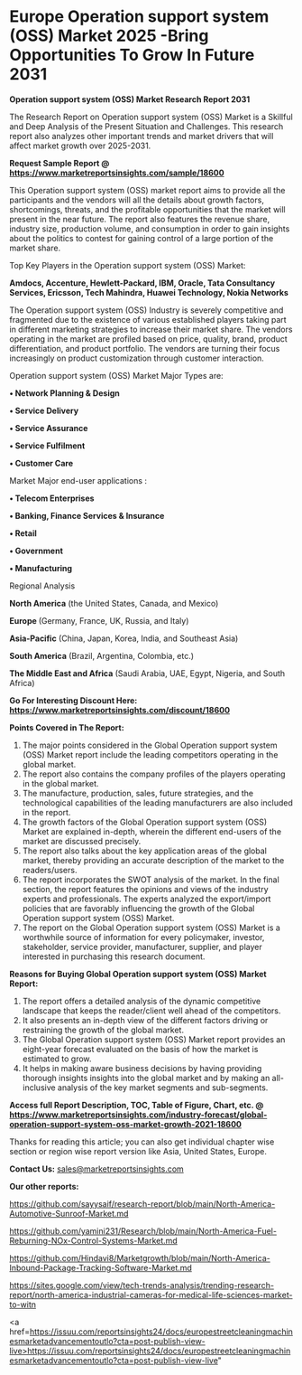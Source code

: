 # Europe Operation support system (OSS) Market 2025 -Bring Opportunities To Grow In Future 2031

<strong>Operation support system (OSS) Market Research Report 2031</strong>

The Research Report on Operation support system (OSS) Market is a Skillful and Deep Analysis of the Present Situation and Challenges. This research report also analyzes other important trends and market drivers that will affect market growth over 2025-2031.

<strong>Request Sample Report @ <a href=https://www.marketreportsinsights.com/sample/18600>https://www.marketreportsinsights.com/sample/18600</a></strong>

This Operation support system (OSS) market report aims to provide all the participants and the vendors will all the details about growth factors, shortcomings, threats, and the profitable opportunities that the market will present in the near future. The report also features the revenue share, industry size, production volume, and consumption in order to gain insights about the politics to contest for gaining control of a large portion of the market share.

Top Key Players in the Operation support system (OSS) Market:

<strong>Amdocs, Accenture, Hewlett-Packard, IBM, Oracle, Tata Consultancy Services, Ericsson, Tech Mahindra, Huawei Technology, Nokia Networks</strong>

The Operation support system (OSS) Industry is severely competitive and fragmented due to the existence of various established players taking part in different marketing strategies to increase their market share. The vendors operating in the market are profiled based on price, quality, brand, product differentiation, and product portfolio. The vendors are turning their focus increasingly on product customization through customer interaction.

Operation support system (OSS) Market Major Types are:

<strong>• Network Planning & Design

• Service Delivery

• Service Assurance

• Service Fulfilment

• Customer Care</strong>

Market Major end-user applications :

<strong>• Telecom Enterprises

• Banking, Finance Services & Insurance

• Retail

• Government

• Manufacturing</strong>

Regional Analysis

</u><strong><b>North America</b></strong> (the United States, Canada, and Mexico)

<strong><b>Europe </b></strong>(Germany, France, UK, Russia, and Italy)

<strong><b>Asia-Pacific</b></strong> (China, Japan, Korea, India, and Southeast Asia)

<strong><b>South America</b></strong> (Brazil, Argentina, Colombia, etc.)

<strong><b>The Middle East and Africa</b></strong> (Saudi Arabia, UAE, Egypt, Nigeria, and South Africa)

<strong>Go For Interesting Discount Here: <a href=https://www.marketreportsinsights.com/discount/18600>https://www.marketreportsinsights.com/discount/18600</a></strong>

<strong>Points Covered in The Report:</strong>
<ol>
  <li>The major points considered in the Global Operation support system (OSS) Market report include the leading competitors operating in the global market.</li>
  <li>The report also contains the company profiles of the players operating in the global market.</li>
  <li>The manufacture, production, sales, future strategies, and the technological capabilities of the leading manufacturers are also included in the report.</li>
  <li>The growth factors of the Global Operation support system (OSS) Market are explained in-depth, wherein the different end-users of the market are discussed precisely.</li>
  <li>The report also talks about the key application areas of the global market, thereby providing an accurate description of the market to the readers/users.</li>
  <li>The report incorporates the SWOT analysis of the market. In the final section, the report features the opinions and views of the industry experts and professionals. The experts analyzed the export/import policies that are favorably influencing the growth of the Global Operation support system (OSS) Market.</li>
  <li>The report on the Global Operation support system (OSS) Market is a worthwhile source of information for every policymaker, investor, stakeholder, service provider, manufacturer, supplier, and player interested in purchasing this research document.</li>
</ol>
<strong>Reasons for Buying Global Operation support system (OSS) Market Report:</strong>

<ol>
  <li>The report offers a detailed analysis of the dynamic competitive landscape that keeps the reader/client well ahead of the competitors.</li>
  <li>It also presents an in-depth view of the different factors driving or restraining the growth of the global market.</li>
  <li>The Global Operation support system (OSS) Market report provides an eight-year forecast evaluated on the basis of how the market is estimated to grow.</li>
  <li>It helps in making aware business decisions by having providing thorough insights insights into the global market and by making an all-inclusive analysis of the key market segments and sub-segments.</li>
</ol>
<strong>Access full Report Description, TOC, Table of Figure, Chart, etc. @ <a href=https://www.marketreportsinsights.com/industry-forecast/global-operation-support-system-oss-market-growth-2021-18600>https://www.marketreportsinsights.com/industry-forecast/global-operation-support-system-oss-market-growth-2021-18600</a></strong>


Thanks for reading this article; you can also get individual chapter wise section or region wise report version like Asia, United States, Europe.

<strong>Contact Us:</strong>
sales@marketreportsinsights.com

<strong>Our other reports:</strong>

<a href=https://github.com/sayysaif/research-report/blob/main/North-America-Automotive-Sunroof-Market.md>https://github.com/sayysaif/research-report/blob/main/North-America-Automotive-Sunroof-Market.md</a>

<a href=https://github.com/yamini231/Research/blob/main/North-America-Fuel-Reburning-NOx-Control-Systems-Market.md>https://github.com/yamini231/Research/blob/main/North-America-Fuel-Reburning-NOx-Control-Systems-Market.md</a>

<a href=https://github.com/Hindavi8/Marketgrowth/blob/main/North-America-Inbound-Package-Tracking-Software-Market.md>https://github.com/Hindavi8/Marketgrowth/blob/main/North-America-Inbound-Package-Tracking-Software-Market.md</a>

<a href=https://sites.google.com/view/tech-trends-analysis/trending-research-report/north-america-industrial-cameras-for-medical-life-sciences-market-to-witn>https://sites.google.com/view/tech-trends-analysis/trending-research-report/north-america-industrial-cameras-for-medical-life-sciences-market-to-witn</a>

<a href=https://issuu.com/reportsinsights24/docs/europestreetcleaningmachinesmarketadvancementoutlo?cta=post-publish-view-live>https://issuu.com/reportsinsights24/docs/europestreetcleaningmachinesmarketadvancementoutlo?cta=post-publish-view-live</a>"
